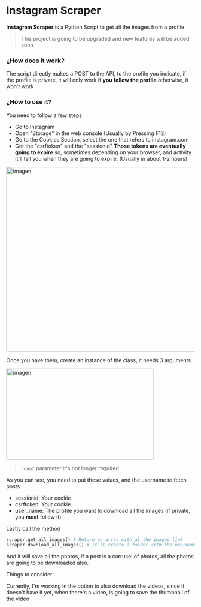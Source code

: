 # Instagram Scraper
**Instagram Scraper** is a Python Script to get all the images from a profile
> This project is going to be upgraded and new features will be added soon

### ¿How does it work?
The script directly makes a POST to the API, to the profile you indicate, if the profile is private, it will only work if **you follow the profile** otherwise, it won't work

### ¿How to use it?
You need to follow a few steps
- Go to Instagram
- Open "Storage" in the web console (Usually by Pressing F12)
- Go to the Cookies Section, select the one that refers to instagram.com
- Get the "csrftoken" and the "sessionid"
**Those tokens are eventually going to expire** so, sometimes depending on your browser, and activity it'll tell you when they are going to expire. (Usually in about 1-2 hours)
<img width="1024" height="493" alt="imagen" src="https://github.com/user-attachments/assets/8c92c258-4310-4212-bd7b-af492079153a" />

Once you have them, create an instance of the class, it needs 3 arguments 

<img width="394" height="243" alt="imagen" src="https://github.com/user-attachments/assets/2dc93593-0453-490d-950f-89ec904f054e" />


> ```count``` parameter it's not longer required


As you can see, you need to put these values, and the username to fetch posts

- sessionid: Your cookie
- csrftoken: Your cookie
- user_name: The profile you want to download all the images (if private, you **must** follow it)


Lastly call the method

```python
scraper.get_all_images() # Return an array with al the images link 
scraper.download_all_images() # it'll create a folder with the username and whithin, all the photos
```

And it will save all the photos, if a post is a carrusel of photos, all the photos are going to be downloaded also.

Things to consider:

Currently, I'm working in the option to also download the videos, since it doesn't have it yet, when there's a video, is going to save the thumbnail of the video
